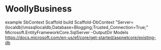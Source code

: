 # WoollyBusiness

example SbContext Scaffold build
Scaffold-DbContext "Server=(localdb)\mssqllocaldb;Database=Blogging;Trusted_Connection=True;" Microsoft.EntityFrameworkCore.SqlServer -OutputDir Models
https://docs.microsoft.com/en-us/ef/core/get-started/aspnetcore/existing-db
